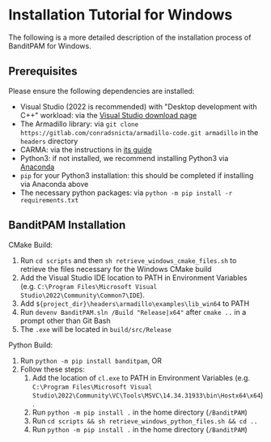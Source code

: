 # Installation Tutorial for Windows

The following is a more detailed description of the installation process of BanditPAM for Windows.
 
## Prerequisites
Please ensure the following dependencies are installed:
 - Visual Studio (2022 is recommended) with "Desktop development with C++" workload: via the [Visual Studio download page](https://visualstudio.microsoft.com/vs/)
 - The Armadillo library: via `git clone https://gitlab.com/conradsnicta/armadillo-code.git armadillo` in the `headers` directory
 - CARMA: via the instructions in [its guide](https://github.com/RUrlus/carma#installation)
 - Python3: if not installed, we recommend installing Python3 via [Anaconda](https://www.anaconda.com/products/individual)
 - `pip` for your Python3 installation: this should be completed if installing via Anaconda above
 - The necessary python packages: via `python -m pip install -r requirements.txt`

## BanditPAM Installation

CMake Build:

1) Run `cd scripts` and then `sh retrieve_windows_cmake_files.sh` to retrieve the files necessary for the Windows CMake build
2) Add the Visual Studio IDE location to PATH in Environment Variables (e.g. `C:\Program Files\Microsoft Visual Studio\2022\Community\Common7\IDE`).
3) Add `${project_dir}\headers\armadillo\examples\lib_win64` to PATH 
4) Run `devenv BanditPAM.sln /Build "Release|x64"` after `cmake ..` in a prompt other than Git Bash
5) The `.exe` will be located in `build/src/Release`

Python Build:
1) Run `python -m pip install banditpam`, OR
2) Follow these steps:
   1) Add the location of `cl.exe` to PATH in Environment Variables (e.g. `C:\Program Files\Microsoft Visual Studio\2022\Community\VC\Tools\MSVC\14.34.31933\bin\Hostx64\x64`).
   2) Run `python -m pip install .` in the home directory (`/BanditPAM`)
   3) Run `cd scripts && sh retrieve_windows_python_files.sh && cd ..`
   4) Run `python -m pip install .` in the home directory (`/BanditPAM`)